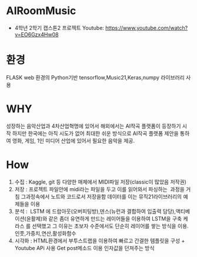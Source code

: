 # AIRoomMusic
-  4학년 2학기  캡스톤2  프로젝트
Youtube: https://www.youtube.com/watch?v=EO6Gzx4Hw08
# 환경
 FLASK web 환경의 Python기반 tensorflow,Music21,Keras,numpy 라이브러리 사용
# WHY
 성장하는 음악산업과 4차산업혁명에 있어서 해외에서는 AI작곡 플랫폼이 등장하기 시작 하지만 한국에는 아직 시도가 없어 최대한 쉬운 방식으로 AI작곡 플랫폼 제안을 통하여  영화, 게임, 1인 미디어 산업에 있어서 필요한 음악을 제공.
# How
1) 수집 : Kaggle, git 등 다양한 매체에서  MIDI파일 저장(classic이 많았음 저작권)
2) 저장 : 프로젝트 파일안에 midi라는 파일을 두고 이를 읽어와서 파싱하는  과정을 거침 그과정속에서 노트와 코드로서 저장을함 데이터를 이는 뮤직21라이브러리의 예제들을 이용 
3) 분석 :  LSTM 에 드랍아웃(오버피팅방),덴스(뉴런과 결합하여 입출력 담당),액티베이션(윤활제)와 같은 좀더 유연하게 만드는 레이어들을 이용하여 LSTM을 구축 케라스   를 선택했고 그 이유는 초보자 수준에서도 단순히 레이어를 쌓는 방식을 이용. 
인풋,가중치,연산,활성화함수
4) 시각화 : HTML환경에서 부투스트랩을 이용하여 빠르고 간결한 템플릿을 구성 + Youtube APi 사용 Get post메소드 이용 인자값을 던져주는 방식 
